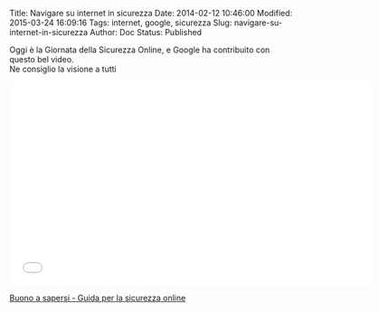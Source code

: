 Title: Navigare su internet in sicurezza
Date: 2014-02-12 10:46:00
Modified: 2015-03-24 16:09:16
Tags: internet, google, sicurezza
Slug: navigare-su-internet-in-sicurezza
Author: Doc
Status: Published

Oggi è la Giornata della Sicurezza Online, e Google ha contribuito con
questo bel video.  
Ne consiglio la visione a tutti

<iframe width="640" height="360" src="//www.youtube.com/embed/fCtLMGod0Ok" frameborder="0" allowfullscreen></iframe>

[Buono a sapersi - Guida per la sicurezza
online](http://www.google.it/goodtoknow/)
